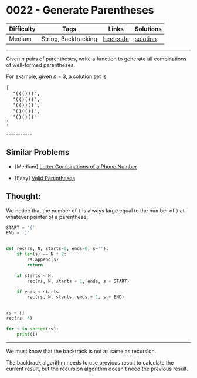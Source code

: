 # 0022 - Generate Parentheses

Difficulty  | Tags | Links | Solutions
----------- | ---- | ----- | -----
Medium | String, Backtracking | [Leetcode](https://leetcode.com/problems/generate-parentheses) | [solution](https://leetcode.com/problems/generate-parentheses/solution/)

-----------

<p>
Given <i>n</i> pairs of parentheses, write a function to generate all combinations of well-formed parentheses.
</p>

<p>
For example, given <i>n</i> = 3, a solution set is:
</p>
<pre>
[
  "((()))",
  "(()())",
  "(())()",
  "()(())",
  "()()()"
]
</pre>
-----------


## Similar Problems

- [Medium] [Letter Combinations of a Phone Number](letter-combinations-of-a-phone-number)

- [Easy] [Valid Parentheses](valid-parentheses)



## Thought:

We notice that the number of `(` is always large equal to the number of `)` at whatever pointer of a parenthese.

```python
START = '('
END = ')'


def rec(rs, N, starts=0, ends=0, s=''):
    if len(s) == N * 2:
        rs.append(s)
        return

    if starts < N:
        rec(rs, N, starts + 1, ends, s + START)

    if ends < starts:
        rec(rs, N, starts, ends + 1, s + END)


rs = []
rec(rs, 4)

for i in sorted(rs):
    print(i)
```

------

We must know that the backtrack is not as same as recursion.

The backtrack algorithm needs to use previous result to calculate the current result, but the recursion algorithm doesn't need the previous result.